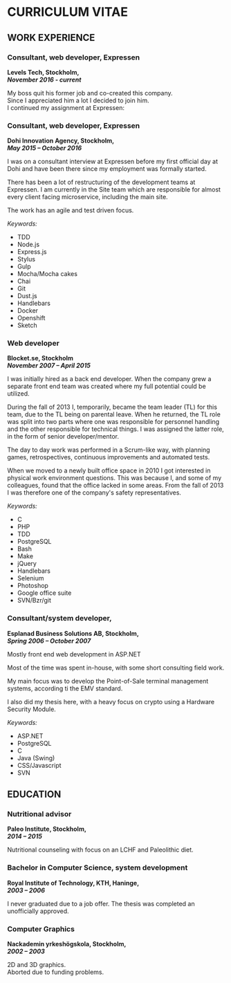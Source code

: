 # CURRICULUM VITAE

## WORK EXPERIENCE

### Consultant, web developer, Expressen
**Levels Tech, Stockholm,\
_November 2016 - current_**

My boss quit his former job and co-created this company.\
Since I appreciated him a lot I decided to join him.\
I continued my assignment at Expressen:

### Consultant, web developer, Expressen
**Dohi Innovation Agency, Stockholm,\
_May 2015 – October 2016_**

I was on a consultant interview at Expressen before my first official
day at Dohi and have been there since my employment was formally
started.

There has been a lot of restructuring of the development
teams at Expressen. I am currently in the Site team which
are responsible for almost every client facing microservice,
including the main site.

The work has an agile and test driven focus.

_Keywords:_
- TDD
- Node.js
- Express.js
- Stylus
- Gulp
- Mocha/Mocha cakes
- Chai
- Git
- Dust.js
- Handlebars
- Docker
- Openshift
- Sketch

### Web developer
**Blocket.se, Stockholm\
_November 2007 – April 2015_**

I was initially hired as a back end developer. When the company
grew a separate front end team was created where my full potential
could be utilized.

During the fall of 2013 I, temporarily, became the team leader (TL)
for this team, due to the TL being on parental leave.  When he returned,
the TL role was split into two parts where one was responsible for
personnel handling and the other responsible for technical things. I was assigned
the latter role, in the form of senior developer/mentor.

The day to day work was performed in a Scrum-like way, with planning games,
retrospectives, continuous improvements and automated tests.

When we moved to a newly built office space in 2010 I got interested in
physical work environment questions. This was because I, and some of
my colleagues, found that the office lacked in some areas. From the fall of 2013
I was therefore one of the company's safety representatives.

_Keywords:_
- C
- PHP
- TDD
- PostgreSQL
- Bash
- Make
- jQuery
- Handlebars
- Selenium
- Photoshop
- Google office suite
- SVN/Bzr/git

### Consultant/system developer,
**Esplanad Business Solutions AB, Stockholm,\
_Spring 2006 – October 2007_**

Mostly front end web development in ASP.NET

Most of the time was spent in-house, with some short consulting field work.

My main focus was to develop the Point-of-Sale terminal management systems,
according ti the EMV standard.

I also did my thesis here, with a heavy focus on crypto using a Hardware
Security Module.

_Keywords:_
- ASP.NET
- PostgreSQL
- C
- Java (Swing)
- CSS/Javascript
- SVN

## EDUCATION

### Nutritional advisor
**Paleo Institute, Stockholm,\
_2014 – 2015_**

Nutritional counseling with focus on an LCHF and Paleolithic diet.

### Bachelor in Computer Science, system development
**Royal Institute of Technology, KTH, Haninge,\
_2003 – 2006_**

I never graduated due to a job offer. The thesis was completed an unofficially
approved.

### Computer Graphics
**Nackademin yrkeshögskola, Stockholm,\
_2002 – 2003_**

2D and 3D graphics.\
Aborted due to funding problems.
